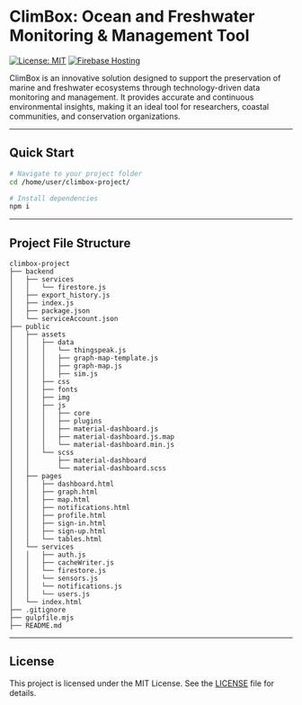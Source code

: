 # ClimBox: Ocean and Freshwater Monitoring & Management Tool

[![License: MIT](https://img.shields.io/badge/License-MIT-yellow.svg)](https://opensource.org/licenses/MIT)
[![Firebase Hosting](https://img.shields.io/badge/Hosted%20on-Firebase-orange?style=flat-square)](https://firebase.google.com/products/hosting)

ClimBox is an innovative solution designed to support the preservation of marine and freshwater ecosystems through technology-driven data monitoring and management. It provides accurate and continuous environmental insights, making it an ideal tool for researchers, coastal communities, and conservation organizations.

---

## Quick Start

```bash
# Navigate to your project folder
cd /home/user/climbox-project/

# Install dependencies
npm i

```

---

## Project File Structure

```
climbox-project
├── backend
│   ├── services
│   │   └── firestore.js
│   ├── export_history.js
│   ├── index.js
│   ├── package.json
│   └── serviceAccount.json
├── public
│   ├── assets
│   │   ├── data
│   │   │   └── thingspeak.js
│   │   │   ├── graph-map-template.js
│   │   │   ├── graph-map.js
│   │   │   ├── sim.js
│   │   ├── css
│   │   ├── fonts
│   │   ├── img
│   │   ├── js
│   │   │   ├── core
│   │   │   ├── plugins
│   │   │   ├── material-dashboard.js
│   │   │   ├── material-dashboard.js.map
│   │   │   └── material-dashboard.min.js
│   │   └── scss
│   │       ├── material-dashboard
│   │       └── material-dashboard.scss
│   ├── pages
│   │   ├── dashboard.html
│   │   ├── graph.html
│   │   ├── map.html
│   │   ├── notifications.html
│   │   ├── profile.html
│   │   ├── sign-in.html
│   │   ├── sign-up.html
│   │   └── tables.html
│   └── services
│   │   ├── auth.js
│   │   ├── cacheWriter.js
│   │   └── firestore.js
│   │   └── sensors.js
│   │   └── notifications.js
│   │   └── users.js
│   └── index.html
├── .gitignore
├── gulpfile.mjs
├── README.md
```

---

## License

This project is licensed under the MIT License. See the [LICENSE](https://opensource.org/licenses/MIT) file for details.

